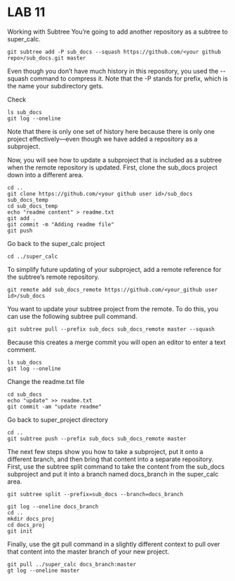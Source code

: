 # LAB 11
Working with Subtree
You’re going to add another repository as a subtree to super_calc.
```shell
git subtree add -P sub_docs --squash https://github.com/<your github repo>/sub_docs.git master 
```
Even though you don’t have much history in this repository, you
used the --squash command to compress it. Note that the -P
stands for prefix, which is the name your subdirectory gets.  

Check 
```shell
ls sub_docs
git log --oneline
```
Note that there is only one set of history here because there is only
one project effectively—even though we have added a repository as
a subproject.  

Now, you will see how to update a subproject that is included as a
subtree when the remote repository is updated. First, clone the
sub_docs project down into a different area.

```shell
cd .. 
git clone https://github.com/<your github user id>/sub_docs sub_docs_temp
cd sub_docs_temp
echo "readme content" > readme.txt
git add .
git commit -m "Adding readme file"
git push
```
Go back to the super_calc project 

```cd ../super_calc```  

To simplify future updating of your subproject, add a remote
reference for the subtree’s remote repository.  

```git remote add sub_docs_remote https://github.com/<your_github user id>/sub_docs```

You want to update your subtree project from the remote. To do
this, you can use the following subtree pull command.  

```shell
git subtree pull --prefix sub_docs sub_docs_remote master --squash
```
Because this creates a merge commit you will open an editor to enter 
a text comment. 

```shell
ls sub_docs
git log --oneline
```
Change the readme.txt file

```shell
cd sub_docs
echo "update" >> readme.txt
git commit -am "update readme"
```

Go back to super_project directory
```shell
cd ..
git subtree push --prefix sub_docs sub_docs_remote master
```
The next few steps show you how to take a subproject, put it onto a
different branch, and then bring that content into a separate
repository. First, use the subtree split command to take the content
from the sub_docs subproject and put it into a branch named
docs_branch in the super_calc area.

```git subtree split --prefix=sub_docs --branch=docs_branch```
```shell
git log --oneline docs_branch
cd ..
mkdir docs_proj
cd docs_proj
git init
```
Finally, use the git pull command in a slightly different context to
pull over that content into the master branch of your new project.

```shell
git pull ../super_calc docs_branch:master
gt log --oneline master
```















